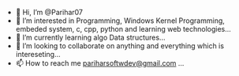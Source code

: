 - 👋 Hi, I’m @Parihar07
- 👀 I’m interested in Programming, Windows Kernel Programming, embeded system, c, cpp, python and learning web technologies...
- 🌱 I’m currently learning algo Data structures...
- 💞️ I’m looking to collaborate on anything and everything which is intereseting...
- 📫 How to reach me pariharsoftwdev@gmail.com ...

<!---
Parihar07/Parihar07 is a ✨ special ✨ repository because its `README.md` (this file) appears on your GitHub profile.
You can click the Preview link to take a look at your changes.
--->
